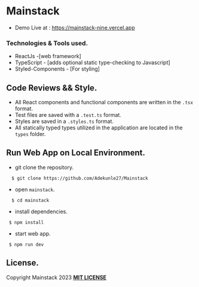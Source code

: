 # Mainstack

- Demo Live at : https://mainstack-nine.vercel.app

### Technologies & Tools used.

- ReactJs -[web framework]
- TypeScript - [adds optional static type-checking to Javascript]
- Styled-Components - [For styling]

## Code Reviews && Style.

- All React components and functional components are written in the `.tsx` format.
- Test files are saved with a `.test.ts` format.
- Styles are saved in a `.styles.ts` format.
- All statically typed types utilized in the application are located in the `types` folder.

## Run Web App on Local Environment.

- git clone the repository.

```
  $ git clone https://github.com/Adekunle27/Mainstack
```

- open `mainstack`.

```
  $ cd mainstack
```

- install dependencies.

```
 $ npm install
```

- start web app.

```
 $ npm run dev
```

## License.

Copyright Mainstack 2023 [**MIT LICENSE**](/LICENSE)
